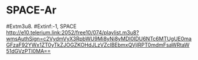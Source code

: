 # SPACE-Ar
#Extm3u8.   #Extinf:-1, SPACE   http://e10.telerium.link:2052/free10/074/playlist.m3u8?wmsAuthSign=c2VydmVyX3RpbWU9Mi8yNi8yMDI0IDU6NTc6MTUgUE0maGFzaF92YWx1ZT0yTkZJOGZKOHdJLzVZclBEbmxQVjlRPT0mdmFsaWRtaW51dGVzPTI0MA==
